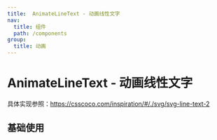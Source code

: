 ```yaml
---
title:  AnimateLineText - 动画线性文字
nav:
  title: 组件
  path: /components
group:
  title: 动画
---
```


# AnimateLineText - 动画线性文字

具体实现参照：https://csscoco.com/inspiration/#/./svg/svg-line-text-2


## 基础使用

<code src="./demo/index1.tsx"></code>

<code src="./demo/index2.tsx"></code>

<API></API>
